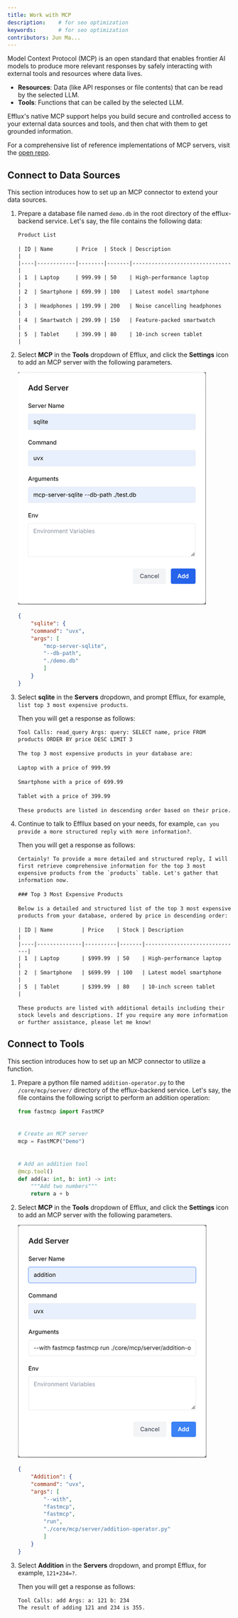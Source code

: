 ```yaml
---
title: Work with MCP
description: 	# for seo optimization
keywords: 		# for seo optimization
contributors: Jun Ma...
---
```


Model Context Protocol (MCP) is an open standard that enables frontier AI models to produce more relevant responses by safely interacting with external tools and resources where data lives.

- **Resources**: Data (like API responses or file contents) that can be read by the selected LLM.
- **Tools**: Functions that can be called by the selected LLM.

Efflux's native MCP support helps you build secure and controlled access to your external data sources and tools, and then chat with them to get grounded information. 

For a comprehensive list of reference implementations of MCP servers, visit the [open repo](https://github.com/modelcontextprotocol/servers).

## Connect to Data Sources

This section introduces how to set up an MCP connector to extend your data sources.

1. Prepare a database file named `demo.db` in the root directory of the efflux-backend service. Let's say, the file contains the following data:

	```
	Product List

	| ID | Name       | Price  | Stock | Description                   |
	|----|------------|--------|-------|-------------------------------|
	| 1  | Laptop     | 999.99 | 50    | High-performance laptop       |
	| 2  | Smartphone | 699.99 | 100   | Latest model smartphone       |
	| 3  | Headphones | 199.99 | 200   | Noise cancelling headphones   |
	| 4  | Smartwatch | 299.99 | 150   | Feature-packed smartwatch     |
	| 5  | Tablet     | 399.99 | 80    | 10-inch screen tablet         |
	```

2. Select **MCP** in the **Tools** dropdown of Efflux, and click the **Settings** icon to add an MCP server with the following parameters.

	![Add MCP Server](../assets/add-mcp-server.png)

	```json
	{
		"sqlite": {
    	"command": "uvx",
    	"args": [
    		"mcp-server-sqlite",
    		"--db-path",
    		"./demo.db"
    		]
    	}
    }
	```

3. Select **sqlite** in the **Servers** dropdown, and prompt Efflux, for example, `list top 3 most expensive products`.

	Then you will get a response as follows:

	```
	Tool Calls: read_query Args: query: SELECT name, price FROM products ORDER BY price DESC LIMIT 3

	The top 3 most expensive products in your database are:

	Laptop with a price of 999.99

	Smartphone with a price of 699.99
	
	Tablet with a price of 399.99

	These products are listed in descending order based on their price.
	```

4. Continue to talk to Effllux based on your needs, for example, `can you provide a more structured reply with more information?`.

	Then you will get a response as follows:

	```
	Certainly! To provide a more detailed and structured reply, I will first retrieve comprehensive information for the top 3 most expensive products from the `products` table. Let's gather that information now.

	### Top 3 Most Expensive Products

	Below is a detailed and structured list of the top 3 most expensive products from your database, ordered by price in descending order:

	| ID | Name         | Price    | Stock | Description                  |
	|----|--------------|----------|-------|------------------------------|
	| 1  | Laptop       | $999.99  | 50    | High-performance laptop      |
	| 2  | Smartphone   | $699.99  | 100   | Latest model smartphone      |
	| 5  | Tablet       | $399.99  | 80    | 10-inch screen tablet        |

	These products are listed with additional details including their stock levels and descriptions. If you require any more information or further assistance, please let me know!
	```

## Connect to Tools

This section introduces how to set up an MCP connector to utilize a function.

1. Prepare a python file named `addition-operator.py` to the `/core/mcp/server/` directory of the efflux-backend service. Let's say, the file contains the following script to perform an addition operation:

	```python
	from fastmcp import FastMCP


	# Create an MCP server
	mcp = FastMCP("Demo")


	# Add an addition tool
	@mcp.tool()
	def add(a: int, b: int) -> int:
    	"""Add two numbers"""
    	return a + b
	```

2. Select **MCP** in the **Tools** dropdown of Efflux, and click the **Settings** icon to add an MCP server with the following parameters.

	![Add MCP Server](../assets/add-mcp-operator.png)

	```json
	{
		"Addition": {
      	"command": "uvx",
      	"args": [
        	"--with",
        	"fastmcp",
        	"fastmcp",
        	"run",
        	"./core/mcp/server/addition-operator.py"
      		]
    	}
    }
	```

3. Select **Addition** in the **Servers** dropdown, and prompt Efflux, for example, `121+234=?`.

	Then you will get a response as follows:

	```
	Tool Calls: add Args: a: 121 b: 234
	The result of adding 121 and 234 is 355.
	```